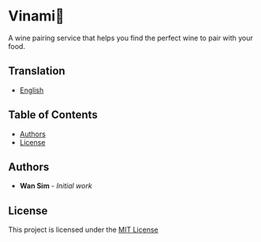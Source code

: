 # Vinami🍷

A wine pairing service that helps you find the perfect wine to pair with your food.

## Translation

-   [English](README.md)

## Table of Contents

-   [Authors](#authors)
-   [License](#license)

## Authors

-   **Wan Sim** - _Initial work_

## License

This project is licensed under the [MIT License](LICENSE)
